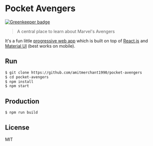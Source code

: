 Pocket Avengers
===

[![Greenkeeper badge](https://badges.greenkeeper.io/amitmerchant1990/pocket-avengers.svg)](https://greenkeeper.io/)

> A central place to learn about Marvel's Avengers 

It's a fun little [progressive web app](https://developers.google.com/web/progressive-web-apps/) which is built on top of [React.js](https://reactjs.org/) and [Material UI](https://www.material-ui.com/) (best works on mobile).

## Run

```bash
$ git clone https://github.com/amitmerchant1990/pocket-avengers
$ cd pocket-avengers
$ npm install
$ npm start
```

## Production

```bash
$ npm run build
```

## License

MIT
